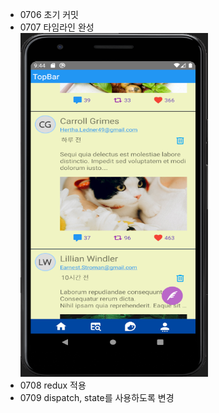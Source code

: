 - 0706 초기 커밋
- 0707 타임라인 완성
  <br/>
  <img src="./images/timeLine.png" width="300px" height="550px">
- 0708 redux 적용
- 0709 dispatch, state를 사용하도록 변경
